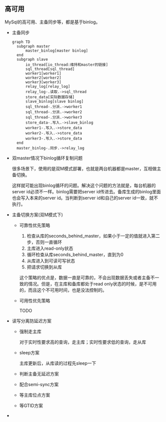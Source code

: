 ## 高可用

MySql的高可用、主备同步等，都是基于binlog。

+ 主备同步

  ```mermaid
  graph TD
  	subgraph master
  		master_binlog[master binlog]
  	end
  	subgraph slave
  		io_thread[io_thread:维持和master的链接]
  		sql_thread[sql_thread]
  		worker1[worker1]
  		worker2[worker2]
  		worker3[worker3]
  		relay_log[relay_log]
  		relay_log-.读取.->sql_thread
  		store_data[实际数据存储]
  		slave_binlog[slave binlog]
  		sql_thread-.分派.->worker1
  		sql_thread-.分派.->worker2
  		sql_thread-.分派.->worker3
  		store_data-.写入.->slave_binlog
  		worker1-.写入.->store_data
  		worker2-.写入.->store_data
  		worker3-.写入.->store_data
  	end
  	master_binlog-.同步.->relay_log
  ```

+ 双master情况下binlog循环复制问题

  很多场景下，使用的是双M模式部署，也就是两台机器都是master，互相做主备切换。

  这样就可能出现binlog循环的问题。解决这个问题的方法就是，每台机器的server id必须不一样。binlog需要把server id传进去。备库生成的binlog里面也会写入本来的server id。当判断到server id和自己的server id一致，就不执行。

+ 主备切换方案(双M模式下)

  + 可靠性优先策略

    1. 检查从库的seconds_behind_master，如果小于一定的值就进入第二步，否则一直循环
    2. 主库进入read-only状态
    3. 循环检查从库seconds_behind_master，直到为0
    4. 从库进入到可读可写状态
    5. 把请求切换到从库

    这个策略的优点是，数据一直是可靠的，不会出现数据丢失或者主备不一致的情况。但是，在主库和备库都处于read only状态的时候，是不可用的，而且这个不可用时间，也是没法控制的。

  + 可用性优先策略

    TODO

+ 读写分离防延迟方案

  + 强制走主库

    对于实时性要求高的查询，走主库；实时性要求低的查询，走从库

  + sleep方案

    主库更新后，从库读的过程先sleep一下

  + 判断主备无延迟方案

  + 配合semi-sync方案

  + 等主库位点方案

  + 等GTID方案

+ 
